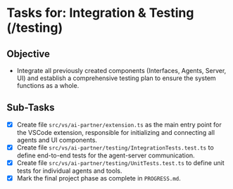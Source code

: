 # Tasks for: Integration & Testing (/testing)

## Objective
- Integrate all previously created components (Interfaces, Agents, Server, UI) and establish a comprehensive testing plan to ensure the system functions as a whole.

## Sub-Tasks
- [x] Create file `src/vs/ai-partner/extension.ts` as the main entry point for the VSCode extension, responsible for initializing and connecting all agents and UI components.
- [x] Create file `src/vs/ai-partner/testing/IntegrationTests.test.ts` to define end-to-end tests for the agent-server communication.
- [x] Create file `src/vs/ai-partner/testing/UnitTests.test.ts` to define unit tests for individual agents and tools.
- [x] Mark the final project phase as complete in `PROGRESS.md`.
